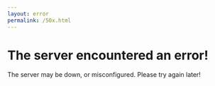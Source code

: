 ```yaml
---
layout: error
permalink: /50x.html
---
```


# The server encountered an error!

The server may be down, or misconfigured. Please try again later!
